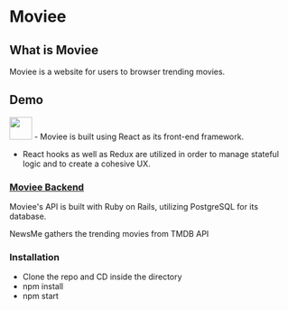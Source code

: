 # Moviee

## What is Moviee

Moviee is a website for users to browser trending movies.

## Demo
<img src="/demo.gif" width="40" height="40" />
- Moviee is built using React as its front-end framework.

- React hooks as well as Redux are utilized in order to manage stateful logic and to create a cohesive UX.

### [Moviee Backend](https://github.com/ChenyunZhang/movie_assessment_backend)

Moviee's API is built with Ruby on Rails, utilizing PostgreSQL for its database.

NewsMe gathers the trending movies from TMDB API

### Installation

- Clone the repo and CD inside the directory
- npm install
- npm start
